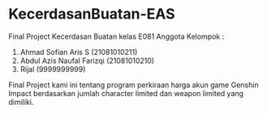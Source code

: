 # KecerdasanBuatan-EAS
Final Project Kecerdasan Buatan kelas E081
Anggota Kelompok :
1. Ahmad Sofian Aris S (21081010211)
2. Abdul Azis Naufal Farizqi (21081010210)
3. Rijal (9999999999)

Final Project kami ini tentang program perkiraan harga akun game Genshin Impact berdasarkan jumlah character limited dan weapon limited yang dimiliki.

